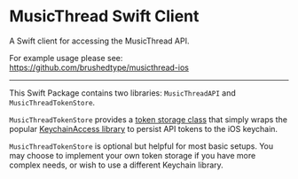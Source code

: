 # MusicThread Swift Client

A Swift client for accessing the MusicThread API.

For example usage please see: https://github.com/brushedtype/musicthread-ios

---

This Swift Package contains two libraries: `MusicThreadAPI` and `MusicThreadTokenStore`.

`MusicThreadTokenStore` provides a [token storage class](https://github.com/brushedtype/musicthread-swift/blob/main/Sources/MusicThreadTokenStore/KeychainTokenStore.swift) that simply wraps the popular [KeychainAccess library](https://github.com/kishikawakatsumi/KeychainAccess) to persist API tokens to the iOS keychain.

`MusicThreadTokenStore` is optional but helpful for most basic setups. You may choose to implement your own token storage if you have more complex needs, or wish to use a different Keychain library.
